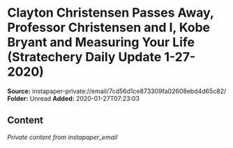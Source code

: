 # Clayton Christensen Passes Away, Professor Christensen and I, Kobe Bryant and Measuring Your Life (Stratechery Daily Update 1-27-2020)

**Source:** instapaper-private://email/7cd56d1ce873309fa02608ebd4d65c82/
**Folder:** Unread
**Added:** 2020-01-27T07:23:03




## Content
*Private content from instapaper_email*
